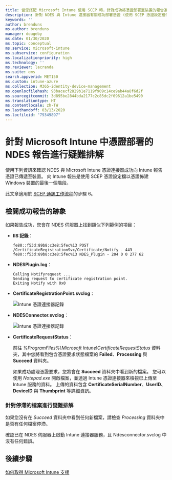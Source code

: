 ```yaml
---
title: 當您搭配 Microsoft Intune 使用 SCEP 時，針對成功將憑證部署至裝置的報告進行疑難排解 | Microsoft Docs
description: 針對 NDES 與 Intune 連接器有關成功部署憑證 (使用 SCEP 憑證設定檔佈建) 的報告進行疑難排解。
keywords: ''
author: brenduns
ms.author: brenduns
manager: dougeby
ms.date: 01/30/2020
ms.topic: conceptual
ms.service: microsoft-intune
ms.subservice: configuration
ms.localizationpriority: high
ms.technology: ''
ms.reviewer: lacranda
ms.suite: ems
search.appverid: MET150
ms.custom: intune-azure
ms.collection: M365-identity-device-management
ms.openlocfilehash: 93bacecf2829b1e7119f909c14ce9ab44a8f6d2f
ms.sourcegitcommit: 3d895be2844bda2177c2c85dc2f09612a1be5490
ms.translationtype: HT
ms.contentlocale: zh-TW
ms.lasthandoff: 03/13/2020
ms.locfileid: "79349897"
---
```

# <a name="troubleshoot-ndes-reporting-of-certificate-deployments-in-microsoft-intune"></a>針對 Microsoft Intune 中憑證部署的 NDES 報告進行疑難排解

使用下列資訊來確認 NDES 與 Microsoft Intune 憑證連接器成功向 Intune 報告憑證已傳遞至裝置。 向 Intune 報告是使用 SCEP 憑證設定檔以憑證佈建 Windows 裝置的最後一個階段。

此文章適用於 [SCEP 通訊工作流程](troubleshoot-scep-certificate-profiles.md)的步驟 6。

## <a name="review-for-signs-of-successful-reporting"></a>檢閱成功報告的跡象

如果報告成功，您會在 NDES 伺服器上找到類似下列範例的項目：

- **IIS 記錄**：

  `fe80::f53d:89b8:c3e8:5fec%13 POST /CertificateRegistrationSvc/Certificate/Notify - 443 - fe80::f53d:89b8:c3e8:5fec%13 NDES_Plugin - 204 0 0 277 62`

- **NDESPlugin.log**：

  ```
  Calling Notifyrequest ...
  Sending request to certificate registration point.
  Exiting Notify with 0x0
  ```

- **CertificateRegistrationPoint.svclog**：

  ![Intune 憑證連接器記錄](../protect/media/troubleshoot-scep-certificate-reporting/certificate-registration-point-log.png)

- **NDESConnector.svclog**：

  ![Intune 憑證連接器記錄](../protect/media/troubleshoot-scep-certificate-reporting/ndesconnector-log.png)

- **CertificateRequestStatus**：

  前往 *%ProgramFiles%\Microsoft Intune\CertificateRequestStatus* 資料夾，其中您將看到包含憑證要求狀態檔案的 **Failed**、**Processing** 與 **Succeed** 資料夾。

  如果成功處理憑證要求，您將會在 **Succeed** 資料夾中看到新的檔案。 您可以使用 *Notepad.exe* 開啟檔案，並透過 Intune 憑證連接器來檢視已上傳至 Intune 服務的資料。 上傳的資料包含 **CertificateSerialNumber**、**UserID**、**DeviceID** 與 **Thumbprint** 等詳細資訊。

### <a name="troubleshoot-stuck-files"></a>針對停滯的檔案進行疑難排解

如果您沒有在 *Succeed* 資料夾中看到任何新檔案，請檢查 *Processing* 資料夾中是否有任何檔案停滯。

確認已在 NDES 伺服器上啟動 Intune 連接器服務，且 Ndesconnector.svclog 中沒有任何錯誤。

## <a name="next-steps"></a>後續步驟

[如何取得 Microsoft Intune 支援](../fundamentals/get-support.md)
